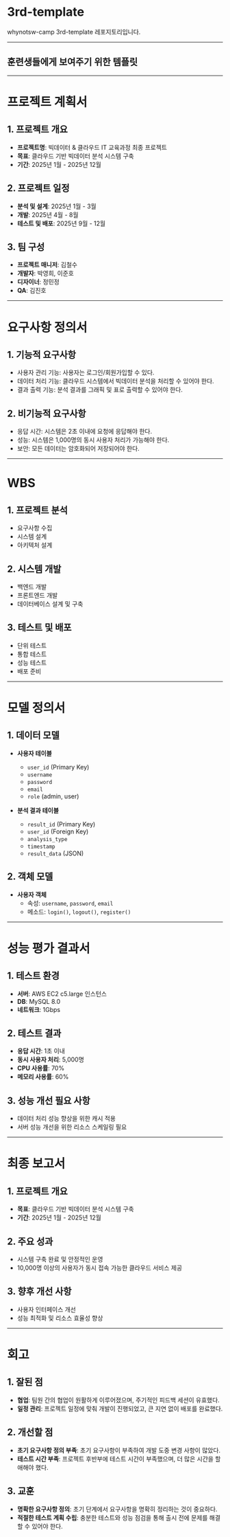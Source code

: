 # 3rd-template
whynotsw-camp 3rd-template 레포지토리입니다.

---------------------------------------

## 훈련생들에게 보여주기 위한 템플릿

---------------------------------------

# 프로젝트 계획서

## 1. 프로젝트 개요
- **프로젝트명**: 빅데이터 & 클라우드 IT 교육과정 최종 프로젝트
- **목표**: 클라우드 기반 빅데이터 분석 시스템 구축
- **기간**: 2025년 1월 - 2025년 12월

## 2. 프로젝트 일정
- **분석 및 설계**: 2025년 1월 - 3월
- **개발**: 2025년 4월 - 8월
- **테스트 및 배포**: 2025년 9월 - 12월

## 3. 팀 구성
- **프로젝트 매니저**: 김철수
- **개발자**: 박영희, 이준호
- **디자이너**: 정민정
- **QA**: 김진호

---------------------------------------

# 요구사항 정의서

## 1. 기능적 요구사항
- 사용자 관리 기능: 사용자는 로그인/회원가입할 수 있다.
- 데이터 처리 기능: 클라우드 시스템에서 빅데이터 분석을 처리할 수 있어야 한다.
- 결과 출력 기능: 분석 결과를 그래픽 및 표로 출력할 수 있어야 한다.

## 2. 비기능적 요구사항
- 응답 시간: 시스템은 2초 이내에 요청에 응답해야 한다.
- 성능: 시스템은 1,000명의 동시 사용자 처리가 가능해야 한다.
- 보안: 모든 데이터는 암호화되어 저장되어야 한다.

----------------------------------------

# WBS

## 1. 프로젝트 분석
- 요구사항 수집
- 시스템 설계
- 아키텍처 설계

## 2. 시스템 개발
- 백엔드 개발
- 프론트엔드 개발
- 데이터베이스 설계 및 구축

## 3. 테스트 및 배포
- 단위 테스트
- 통합 테스트
- 성능 테스트
- 배포 준비

-----------------------------------------

# 모델 정의서

## 1. 데이터 모델
- **사용자 테이블**
  - `user_id` (Primary Key)
  - `username`
  - `password`
  - `email`
  - `role` (admin, user)

- **분석 결과 테이블**
  - `result_id` (Primary Key)
  - `user_id` (Foreign Key)
  - `analysis_type`
  - `timestamp`
  - `result_data` (JSON)

## 2. 객체 모델
- **사용자 객체**
  - 속성: `username`, `password`, `email`
  - 메소드: `login()`, `logout()`, `register()`
 
----------------------------------------

# 성능 평가 결과서

## 1. 테스트 환경
- **서버**: AWS EC2 c5.large 인스턴스
- **DB**: MySQL 8.0
- **네트워크**: 1Gbps

## 2. 테스트 결과
- **응답 시간**: 1초 이내
- **동시 사용자 처리**: 5,000명
- **CPU 사용률**: 70%
- **메모리 사용률**: 60%

## 3. 성능 개선 필요 사항
- 데이터 처리 성능 향상을 위한 캐시 적용
- 서버 성능 개선을 위한 리소스 스케일링 필요

-----------------------------------------

# 최종 보고서

## 1. 프로젝트 개요
- **목표**: 클라우드 기반 빅데이터 분석 시스템 구축
- **기간**: 2025년 1월 - 2025년 12월

## 2. 주요 성과
- 시스템 구축 완료 및 안정적인 운영
- 10,000명 이상의 사용자가 동시 접속 가능한 클라우드 서비스 제공

## 3. 향후 개선 사항
- 사용자 인터페이스 개선
- 성능 최적화 및 리소스 효율성 향상

-----------------------------------------

# 회고

## 1. 잘된 점
- **협업**: 팀원 간의 협업이 원활하게 이루어졌으며, 주기적인 피드백 세션이 유효했다.
- **일정 관리**: 프로젝트 일정에 맞춰 개발이 진행되었고, 큰 지연 없이 배포를 완료했다.

## 2. 개선할 점
- **초기 요구사항 정의 부족**: 초기 요구사항이 부족하여 개발 도중 변경 사항이 많았다.
- **테스트 시간 부족**: 프로젝트 후반부에 테스트 시간이 부족했으며, 더 많은 시간을 할애해야 했다.

## 3. 교훈
- **명확한 요구사항 정의**: 초기 단계에서 요구사항을 명확히 정리하는 것이 중요하다.
- **적절한 테스트 계획 수립**: 충분한 테스트와 성능 점검을 통해 출시 전에 문제를 해결할 수 있어야 한다.
